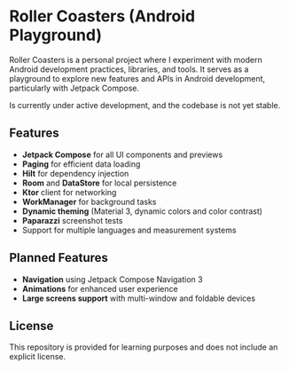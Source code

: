 # Roller Coasters (Android Playground)

Roller Coasters is a personal project where I experiment with modern Android development practices, libraries, and tools. It serves as a playground to explore new features and APIs in Android development, particularly with Jetpack Compose.

Is currently under active development, and the codebase is not yet stable.

## Features

- **Jetpack Compose** for all UI components and previews
- **Paging** for efficient data loading
- **Hilt** for dependency injection
- **Room** and **DataStore** for local persistence
- **Ktor** client for networking
- **WorkManager** for background tasks
- **Dynamic theming** (Material 3, dynamic colors and color contrast)
- **Paparazzi** screenshot tests
- Support for multiple languages and measurement systems

## Planned Features
- **Navigation** using Jetpack Compose Navigation 3
- **Animations** for enhanced user experience
- **Large screens support** with multi-window and foldable devices

## License

This repository is provided for learning purposes and does not include an explicit license.